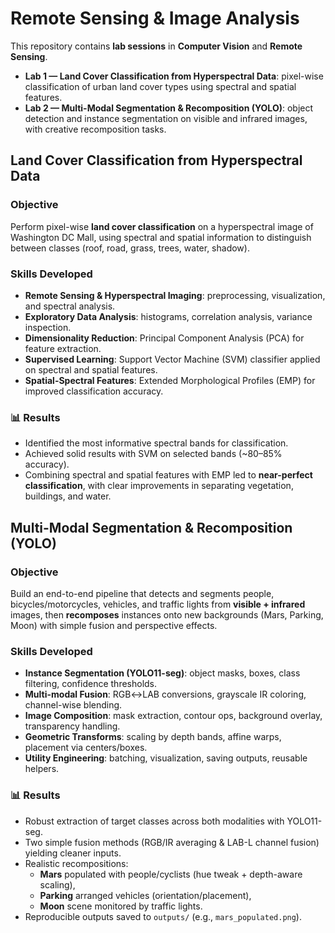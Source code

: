 # Remote Sensing & Image Analysis   

This repository contains **lab sessions** in **Computer Vision** and **Remote Sensing**.  

- **Lab 1 — Land Cover Classification from Hyperspectral Data**: pixel-wise classification of urban land cover types using spectral and spatial features. 
- **Lab 2 — Multi-Modal Segmentation & Recomposition (YOLO)**: object detection and instance segmentation on visible and infrared images, with creative recomposition tasks.  

## Land Cover Classification from Hyperspectral Data  

### Objective  
Perform pixel-wise **land cover classification** on a hyperspectral image of Washington DC Mall, using spectral and spatial information to distinguish between classes (roof, road, grass, trees, water, shadow).  

### Skills Developed  
- **Remote Sensing & Hyperspectral Imaging**: preprocessing, visualization, and spectral analysis.  
- **Exploratory Data Analysis**: histograms, correlation analysis, variance inspection.  
- **Dimensionality Reduction**: Principal Component Analysis (PCA) for feature extraction.  
- **Supervised Learning**: Support Vector Machine (SVM) classifier applied on spectral and spatial features.  
- **Spatial-Spectral Features**: Extended Morphological Profiles (EMP) for improved classification accuracy.  

### 📊 Results  
- Identified the most informative spectral bands for classification.  
- Achieved solid results with SVM on selected bands (~80–85% accuracy).  
- Combining spectral and spatial features with EMP led to **near-perfect classification**, with clear improvements in separating vegetation, buildings, and water.  


## Multi-Modal Segmentation & Recomposition (YOLO)

### Objective
Build an end-to-end pipeline that detects and segments people, bicycles/motorcycles, vehicles, and traffic lights from **visible + infrared** images, then **recomposes** instances onto new backgrounds (Mars, Parking, Moon) with simple fusion and perspective effects.

### Skills Developed
- **Instance Segmentation (YOLO11-seg)**: object masks, boxes, class filtering, confidence thresholds.  
- **Multi-modal Fusion**: RGB↔︎LAB conversions, grayscale IR coloring, channel-wise blending.  
- **Image Composition**: mask extraction, contour ops, background overlay, transparency handling.  
- **Geometric Transforms**: scaling by depth bands, affine warps, placement via centers/boxes.  
- **Utility Engineering**: batching, visualization, saving outputs, reusable helpers.

### 📊 Results
- Robust extraction of target classes across both modalities with YOLO11-seg.  
- Two simple fusion methods (RGB/IR averaging & LAB-L channel fusion) yielding cleaner inputs.  
- Realistic recompositions:  
  - **Mars** populated with people/cyclists (hue tweak + depth-aware scaling),  
  - **Parking** arranged vehicles (orientation/placement),  
  - **Moon** scene monitored by traffic lights.  
- Reproducible outputs saved to `outputs/` (e.g., `mars_populated.png`).
